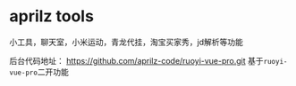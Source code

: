 # aprilz tools
小工具，聊天室，小米运动，青龙代挂，淘宝买家秀，jd解析等功能


后台代码地址： https://github.com/aprilz-code/ruoyi-vue-pro.git
基于`ruoyi-vue-pro`二开功能
